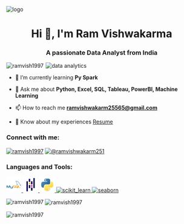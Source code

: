 ![logo](https://github.com/RamVish1997/RamVish1997/assets/115981415/e7950324-95f6-4323-9145-dabae1f49bf7)

<h1 align="center">Hi 👋, I'm Ram Vishwakarma</h1>
<h3 align="center">A passionate Data Analyst from India</h3>

<img align="right" alt = "data analytics" width = "400" src = "https://marketbusinessnews.com/wp-content/uploads/2020/10/1-Predictive-Analytics-GIF-for-article.gif">

<p align="left"> <img src="https://komarev.com/ghpvc/?username=ramvish1997&label=Profile%20views&color=0e75b6&style=flat" alt="ramvish1997" /> </p>

- 🌱 I’m currently learning **Py Spark**

- 💬 Ask me about **Python, Excel, SQL, Tableau, PowerBI, Machine Learning**

- 📫 How to reach me **ramvishwakarm25565@gmail.com**

- 📄 Know about my experiences [Resume]([Resume](https://drive.google.com/file/d/1Kt-VL43BxNQQM4efU12t90-rBhjP0chP/view?usp=sharing))

<h3 align="left">Connect with me:</h3>
<p align="left">
<a href="https://linkedin.com/in/ramvish1997" target="blank"><img align="center" src="https://raw.githubusercontent.com/rahuldkjain/github-profile-readme-generator/master/src/images/icons/Social/linked-in-alt.svg" alt="ramvish1997" height="30" width="40" /></a>
<a href="https://www.hackerrank.com/@ramvishwakarm251" target="blank"><img align="center" src="https://raw.githubusercontent.com/rahuldkjain/github-profile-readme-generator/master/src/images/icons/Social/hackerrank.svg" alt="@ramvishwakarm251" height="30" width="40" /></a>
</p>

<h3 align="left">Languages and Tools:</h3>
<p align="left"> <a href="https://www.mysql.com/" target="_blank" rel="noreferrer"> <img src="https://raw.githubusercontent.com/devicons/devicon/master/icons/mysql/mysql-original-wordmark.svg" alt="mysql" width="40" height="40"/> </a> <a href="https://pandas.pydata.org/" target="_blank" rel="noreferrer"> <img src="https://raw.githubusercontent.com/devicons/devicon/2ae2a900d2f041da66e950e4d48052658d850630/icons/pandas/pandas-original.svg" alt="pandas" width="40" height="40"/> </a> <a href="https://www.python.org" target="_blank" rel="noreferrer"> <img src="https://raw.githubusercontent.com/devicons/devicon/master/icons/python/python-original.svg" alt="python" width="40" height="40"/> </a> <a href="https://scikit-learn.org/" target="_blank" rel="noreferrer"> <img src="https://upload.wikimedia.org/wikipedia/commons/0/05/Scikit_learn_logo_small.svg" alt="scikit_learn" width="40" height="40"/> </a> <a href="https://seaborn.pydata.org/" target="_blank" rel="noreferrer"> <img src="https://seaborn.pydata.org/_images/logo-mark-lightbg.svg" alt="seaborn" width="40" height="40"/> </a> </p>

<p><img align="left" src="https://github-readme-stats.vercel.app/api/top-langs?username=ramvish1997&show_icons=true&locale=en&layout=compact" alt="ramvish1997" /></p>

<p>&nbsp;<img align="center" src="https://github-readme-stats.vercel.app/api?username=ramvish1997&show_icons=true&locale=en" alt="ramvish1997" /></p>

<p><img align="center" src="https://github-readme-streak-stats.herokuapp.com/?user=ramvish1997&" alt="ramvish1997" /></p>
